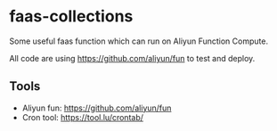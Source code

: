 # faas-collections

Some useful faas function which can run on Aliyun Function Compute.

All code are using https://github.com/aliyun/fun to test and deploy.

## Tools

+ Aliyun fun: https://github.com/aliyun/fun
+ Cron tool: https://tool.lu/crontab/

